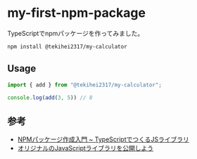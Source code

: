 # my-first-npm-package

TypeScriptでnpmパッケージを作ってみました。

```bash
npm install @tekihei2317/my-calculator
```

## Usage

```ts
import { add } from "@tekihei2317/my-calculator";

console.log(add(3, 5)) // 8
```

## 参考

-  [NPMパッケージ作成入門 ~ TypeScriptでつくるJSライブラリ](https://zenn.dev/sprout2000/books/9325fe6c9c1ba9)
- [オリジナルのJavaScriptライブラリを公開しよう](https://zenn.dev/yusuke99/books/fcd96342f5cb1b468799)
